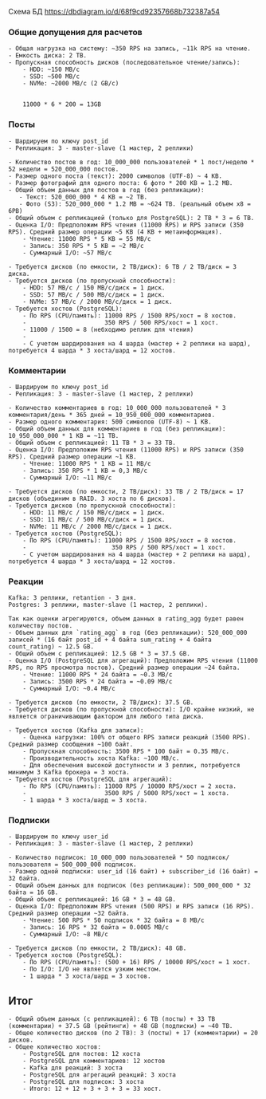 Схема БД https://dbdiagram.io/d/68f9cd92357668b732387a54

### Общие допущения для расчетов
    - Общая нагрузка на систему: ~350 RPS на запись, ~11k RPS на чтение.
    - Емкость диска: 2 TB.
    - Пропускная способность дисков (последовательное чтение/запись):
        - HDD: ~150 MB/с
        - SSD: ~500 MB/с
        - NVMe: ~2000 MB/с (2 GB/с)


        11000 * 6 * 200 = 13GB

### Посты
    - Шардируем по ключу post_id
    - Репликация: 3 - master-slave (1 мастер, 2 реплики)

    - Количество постов в год: 10_000_000 пользователей * 1 пост/неделю * 52 недели = 520_000_000 постов.
    - Размер одного поста (текст): 2000 символов (UTF-8) ~ 4 KB.
    - Размер фотографий для одного поста: 6 фото * 200 KB = 1.2 MB.
    - Общий объем данных для постов в год (без репликации):
       - Текст: 520_000_000 * 4 KB = ~2 TB.
       - Фото (S3): 520_000_000 * 1.2 MB = ~624 TB. (реальный объем x8 = 6PB)
    - Общий объем с репликацией (только для PostgreSQL): 2 TB * 3 = 6 TB.
    - Оценка I/O: Предположим RPS чтения (11000 RPS) и RPS записи (350 RPS). Средний размер операции ~5 KB (4 KB + метаинформация).
        - Чтение: 11000 RPS * 5 KB = 55 MB/с
        - Запись: 350 RPS * 5 KB = ~2 MB/с
        - Суммарный I/O: ~57 MB/с

    - Требуется дисков (по емкости, 2 TB/диск): 6 TB / 2 TB/диск = 3 диска.
    - Требуется дисков (по пропускной способности):
        - HDD: 57 MB/с / 150 MB/с/диск = 1 диск.
        - SSD: 57 MB/с / 500 MB/с/диск = 1 диск.
        - NVMe: 57 MB/с / 2000 MB/с/диск = 1 диск.
    - Требуется хостов (PostgreSQL):
        - По RPS (CPU/память): 11000 RPS / 1500 RPS/хост = 8 хостов.
        -                      350 RPS / 500 RPS/хост = 1 хост.
        - 11000 / 1500 = 8 (небходимо реплик для чтения)
        -
        - С учетом шардирования на 4 шарда (мастер + 2 реплики на шард), потребуется 4 шарда * 3 хоста/шард = 12 хостов.

### Комментарии
    - Шардируем по ключу post_id
    - Репликация: 3 - master-slave (1 мастер, 2 реплики)

    - Количество комментариев в год: 10_000_000 пользователей * 3 комментария/день * 365 дней = 10_950_000_000 комментариев.
    - Размер одного комментария: 500 символов (UTF-8) ~ 1 KB.
    - Общий объем данных для комментариев в год (без репликации): 10_950_000_000 * 1 KB = ~11 TB.
    - Общий объем с репликацией: 11 TB * 3 = 33 TB.
    - Оценка I/O: Предположим RPS чтения (11000 RPS) и RPS записи (350 RPS). Средний размер операции ~1 KB.
        - Чтение: 11000 RPS * 1 KB = 11 MB/с
        - Запись: 350 RPS * 1 KB = 0,3 MB/с
        - Суммарный I/O: ~11 MB/с

    - Требуется дисков (по емкости, 2 TB/диск): 33 TB / 2 TB/диск = 17 дисков (объединим в RAID. 3 хоста по 6 дисков).
    - Требуется дисков (по пропускной способности):
        - HDD: 11 MB/с / 150 MB/с/диск = 1 диск.
        - SSD: 11 MB/с / 500 MB/с/диск = 1 диск.
        - NVMe: 11 MB/с / 2000 MB/с/диск = 1 диск.
    - Требуется хостов (PostgreSQL):
        - По RPS (CPU/память): 11000 RPS / 1500 RPS/хост = 8 хостов.
        -                        350 RPS / 500 RPS/хост = 1 хост.
        - С учетом шардирования на 4 шарда (мастер + 2 реплики на шард), потребуется 4 шарда * 3 хоста/шард = 12 хостов.

### Реакции
    Kafka: 3 реплики, retantion - 3 дня.
    Postgres: 3 реплики, master-slave (1 мастер, 2 реплики).

    Так как оценки агрегируются, объем данных в rating_agg будет равен количеству постов.
    - Объем данных для `rating_agg` в год (без репликации): 520_000_000 записей * (16 байт post_id + 4 байта sum_rating + 4 байта count_rating) ~ 12.5 GB.
    - Общий объем с репликацией: 12.5 GB * 3 = 37.5 GB.
    - Оценка I/O (PostgreSQL для агрегаций): Предположим RPS чтения (11000 RPS, по RPS просмотра постов). Средний размер операции ~24 байта.
        - Чтение: 11000 RPS * 24 байта = ~0.3 MB/с
        - Запись: 3500 RPS * 24 байта = ~0.09 MB/с
        - Суммарный I/O: ~0.4 MB/с

    - Требуется дисков (по емкости, 2 TB/диск): 37.5 GB.
    - Требуется дисков (по пропускной способности): I/O крайне низкий, не является ограничивающим фактором для любого типа диска.

    - Требуется хостов (Kafka для записи):
        - Оценка нагрузки: 100% от общего RPS записи реакций (3500 RPS). Средний размер сообщения ~100 байт.
        - Пропускная способность: 3500 RPS * 100 байт = 0.35 MB/с.
        - Производительность хоста Kafka: ~100 MB/с.
        - Для обеспечения высокой доступности и 3 реплик, потребуется минимум 3 Kafka брокера = 3 хоста.
    - Требуется хостов (PostgreSQL для агрегаций):
        - По RPS (CPU/память): 11000 RPS / 10000 RPS/хост = 2 хоста.
        -                      3500 RPS / 5000 RPS/хост = 1 хоста.
        - 1 шарда * 3 хоста/шард = 3 хоста.

### Подписки
    - Шардируем по ключу user_id
    - Репликация: 3 - master-slave (1 мастер, 2 реплики)

    - Количество подписок: 10_000_000 пользователей * 50 подписок/пользователя = 500_000_000 подписок.
    - Размер одной подписки: user_id (16 байт) + subscriber_id (16 байт) = 32 байта.
    - Общий объем данных для подписок (без репликации): 500_000_000 * 32 байта = 16 GB.
    - Общий объем с репликацией: 16 GB * 3 = 48 GB.
    - Оценка I/O: Предположим RPS чтения (500 RPS) и RPS записи (16 RPS). Средний размер операции ~32 байта.
        - Чтение: 500 RPS * 50 подписок * 32 байта = 8 MB/с
        - Запись: 16 RPS * 32 байта = 0.0005 MB/с
        - Суммарный I/O: ~8 MB/с

    - Требуется дисков (по емкости, 2 TB/диск): 48 GB.
    - Требуется хостов (PostgreSQL):
        - По RPS (CPU/память): (500 + 16) RPS / 10000 RPS/хост = 1 хост.
        - По I/O: I/O не является узким местом.
        - 1 шарда * 3 хоста/шард = 3 хостов.

## Итог
    - Общий объем данных (с репликацией): 6 TB (посты) + 33 TB (комментарии) + 37.5 GB (рейтинги) + 48 GB (подписки) = ~40 TB.
    - Общее количество дисков (по 2 TB): 3 (посты) + 17 (комментарии) = 20 дисков.
    - Общее количество хостов:
        - PostgreSQL для постов: 12 хоста
        - PostgreSQL для комментариев: 12 хостов
        - Kafka для реакций: 3 хоста
        - PostgreSQL для агрегаций реакций: 3 хоста
        - PostgreSQL для подписок: 3 хоста
        - Итого: 12 + 12 + 3 + 3 + 3 = 33 хост.
